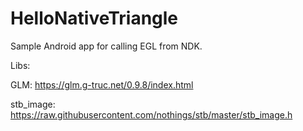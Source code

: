# HelloNativeTriangle

Sample Android app for calling EGL from NDK.

Libs:

GLM: https://glm.g-truc.net/0.9.8/index.html

stb_image: https://raw.githubusercontent.com/nothings/stb/master/stb_image.h
